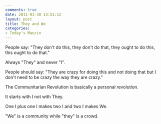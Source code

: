 ```yaml
---
comments: true
date: 2011-01-30 13:51:12
layout: post
title: They and We
categories:
- Today's Maurin
---
```


People say:
"They don't do this,
they don't do that,
they ought to do this,
this ought to do that."

Always "They"
and never "I".

People should say:
"They are crazy
for doing this
and not doing that
but I don't need
to be crazy
the way they are crazy."

The Communitarian Revolution
is basically
a personal revolution.

It starts with I
not with They.

One I plus one I
makes two I
and two I makes We.

"We" is a community
while "they" is a crowd.
